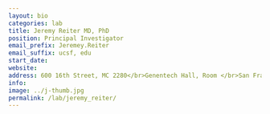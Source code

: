 ```yaml
---
layout: bio
categories: lab
title: Jeremy Reiter MD, PhD
position: Principal Investigator
email_prefix: Jeremey.Reiter
email_suffix: ucsf, edu
start_date:
website:
address: 600 16th Street, MC 2280</br>Genentech Hall, Room </br>San Francisco, CA 94158-</br>
info:
image: ../j-thumb.jpg
permalink: /lab/jeremy_reiter/
---
```

